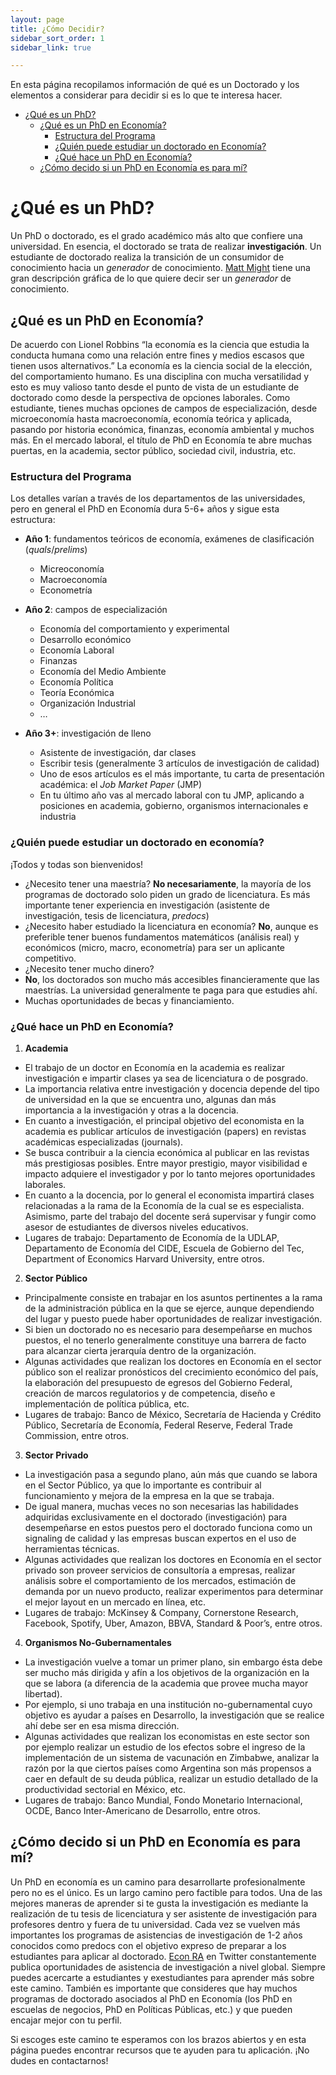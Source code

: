```yaml
---
layout: page
title: ¿Cómo Decidir?
sidebar_sort_order: 1
sidebar_link: true

---
```



En esta página recopilamos información de qué es un Doctorado y los elementos a considerar para decidir si es lo que te interesa hacer.

- [¿Qué es un PhD?](#queEsPhd)
  - [¿Qué es un PhD en Economía?](#phdEconomia)
    - [Estructura del Programa](#estructura)
    - [¿Quién puede estudiar un doctorado en Economía?](#quienPhd)
    - [¿Qué hace un PhD en Economía?](#queHacePhd)
  - [¿Cómo decido si un PhD en Economía es para mí?](#comoDecido)



# <a name="queEsPhd"></a> ¿Qué es un PhD?


Un PhD o doctorado, es el grado académico más alto que confiere una universidad. En esencia, el doctorado se trata de realizar **investigación**. Un estudiante de doctorado realiza la transición de un consumidor de conocimiento hacia un *generador* de conocimiento. [Matt Might](http://matt.might.net/articles/phd-school-in-pictures/) tiene una gran descripción gráfica de lo que quiere decir ser un *generador* de conocimiento.

## <a name="phdEconomia"></a> ¿Qué es un PhD en Economía?
De acuerdo con Lionel Robbins “la economía es la ciencia que estudia la conducta humana como una relación entre fines y medios escasos que tienen usos alternativos.” La economía es la ciencia social de la elección, del comportamiento humano. Es una disciplina con mucha versatilidad y esto es muy valioso tanto desde el punto de vista de un estudiante de doctorado como desde la perspectiva de opciones laborales. Como estudiante, tienes muchas opciones de campos de especialización, desde microeconomía hasta macroeconomía, economía teórica y aplicada, pasando por historia económica, finanzas, economía ambiental y muchos más. En el mercado laboral, el título de PhD en Economía te abre muchas puertas, en la academia, sector público, sociedad civil, industria, etc.

### <a name="estructura"></a> Estructura del Programa
Los detalles varían a través de los departamentos de las universidades, pero en general el PhD en Economía dura 5-6+ años y sigue esta estructura:

-	**Año 1**: fundamentos teóricos de economía, exámenes de clasificación (*quals*/*prelims*)

    - Micreoconomía
    - Macroeconomía
    - Econometría
-	**Año 2**: campos de especialización
    -	Economía del comportamiento y experimental
    -	Desarrollo económico
    -	Economía Laboral
    -	Finanzas
    -	Economía del Medio Ambiente
    -	Economía Política
    -	Teoría Económica
    -	Organización Industrial
    -	…
-	**Año 3+**: investigación de lleno
    -	Asistente de investigación, dar clases
    -	Escribir tesis (generalmente 3 artículos de investigación de calidad)
    -	Uno de esos artículos es el más importante, tu carta de presentación académica: el *Job Market Paper* (JMP)
    -	En tu último año vas al mercado laboral con tu JMP, aplicando a posiciones en academia, gobierno, organismos internacionales e industria


### <a name="quienPhd"></a> ¿Quién puede estudiar un doctorado en economía?

¡Todos y todas son bienvenidos!

-	¿Necesito tener una maestría?
**No necesariamente**, la mayoría de los programas de doctorado solo piden un grado de licenciatura. Es más importante tener experiencia en investigación (asistente de investigación, tesis de licenciatura, *predocs*)
-	¿Necesito haber estudiado la licenciatura en economía?
**No**, aunque es preferible tener buenos fundamentos matemáticos (análisis real) y económicos (micro, macro, econometría) para ser un aplicante competitivo.
-	¿Necesito tener mucho dinero?
-	**No**, los doctorados son mucho más accesibles financieramente que las maestrías. La universidad generalmente te paga para que estudies ahí.
-	Muchas oportunidades de becas y financiamiento.


### <a name="queHacePhd"></a> ¿Qué hace un PhD en Economía?
1.	**Academia**
-	El trabajo de un doctor en Economía en la academia es realizar investigación e impartir clases ya sea de licenciatura o de posgrado.
-	La importancia relativa entre investigación y docencia depende del tipo de universidad en la que se encuentra uno, algunas dan más importancia a la investigación y otras a la docencia.
-	En cuanto a investigación, el principal objetivo del economista en la academia es publicar artículos de investigación (papers) en revistas académicas especializadas (journals).
-	Se busca contribuir a la ciencia económica al publicar en las revistas más prestigiosas posibles. Entre mayor prestigio, mayor visibilidad e impacto adquiere el investigador y por lo tanto mejores oportunidades laborales.
-	En cuanto a la docencia, por lo general el economista impartirá clases relacionadas a la rama de la Economía de la cual se es especialista. Asimismo, parte del trabajo del docente será supervisar y fungir como asesor de estudiantes de diversos niveles educativos.
-	Lugares de trabajo: Departamento de Economía de la UDLAP, Departamento de Economía del CIDE, Escuela de Gobierno del Tec, Department of Economics Harvard University, entre otros.
2.	**Sector Público**
-	Principalmente consiste en trabajar en los asuntos pertinentes a la rama de la administración pública en la que se ejerce, aunque dependiendo del lugar y puesto puede haber oportunidades de realizar investigación.
-	Si bien un doctorado no es necesario para desempeñarse en muchos puestos, el no tenerlo generalmente constituye una barrera de facto para alcanzar cierta jerarquía dentro de la organización.
-	Algunas actividades que realizan los doctores en Economía en el sector público son el realizar pronósticos del crecimiento económico del país, la elaboración del presupuesto de egresos del Gobierno Federal, creación de marcos regulatorios y de competencia, diseño e implementación de política pública, etc.
-	Lugares de trabajo: Banco de México, Secretaría de Hacienda y Crédito Público, Secretaría de Economía, Federal Reserve, Federal Trade Commission, entre otros.
3.	**Sector Privado**
-	La investigación pasa a segundo plano, aún más que cuando se labora en el Sector Público, ya que lo importante es contribuir al funcionamiento y mejora de la empresa en la que se trabaja.
-	De igual manera, muchas veces no son necesarias las habilidades adquiridas exclusivamente en el doctorado (investigación) para desempeñarse en estos puestos pero el doctorado funciona como un signaling de calidad y las empresas buscan expertos en el uso de herramientas técnicas.
-	Algunas actividades que realizan los doctores en Economía en el sector privado son proveer servicios de consultoría a empresas, realizar análisis sobre el comportamiento de los mercados, estimación de demanda por un nuevo producto, realizar experimentos para determinar el mejor layout en un mercado en línea, etc.
-	Lugares de trabajo: McKinsey & Company, Cornerstone Research, Facebook, Spotify, Uber, Amazon, BBVA, Standard & Poor’s, entre otros.
4.	**Organismos No-Gubernamentales**
-	La investigación vuelve a tomar un primer plano, sin embargo ésta debe ser mucho más dirigida y afín a los objetivos de la organización en la que se labora (a diferencia de la academia que provee  mucha mayor libertad).
-	Por ejemplo, si uno trabaja en una institución no-gubernamental cuyo objetivo es ayudar a países en Desarrollo, la investigación que se realice ahí debe ser en esa misma dirección.
-	Algunas actividades que realizan los economistas en este sector son por ejemplo realizar un estudio de los efectos sobre el ingreso de la implementación de un sistema de vacunación en Zimbabwe, analizar la razón por la que ciertos países como Argentina son más propensos a caer en default de su deuda pública, realizar un estudio detallado de la productividad sectorial en México, etc.
-	Lugares de trabajo: Banco Mundial, Fondo Monetario Internacional, OCDE, Banco Inter-Americano de Desarrollo, entre otros.

## <a name="comoDecido"></a> ¿Cómo decido si un PhD en Economía es para mí?

Un PhD en economía es un camino para desarrollarte profesionalmente pero no es el único. Es un largo camino pero factible para todos. Una de las mejores maneras de aprender si te gusta la investigación es mediante la realización de tu tesis de licenciatura y ser asistente de investigación para profesores dentro y fuera de tu universidad. Cada vez se vuelven más importantes los programas de asistencias de investigación de 1-2 años conocidos como predocs con el objetivo expreso de preparar a los estudiantes para aplicar al doctorado. [Econ RA](https://twitter.com/econ_ra) en Twitter constantemente publica oportunidades de asistencia de investigación a nivel global.
Siempre puedes acercarte a estudiantes y exestudiantes para aprender más sobre este camino. También es importante que consideres que hay muchos programas de doctorado asociados al PhD en Economía (los PhD en escuelas de negocios, PhD en Políticas Públicas, etc.) y que pueden encajar mejor con tu perfil.

Si escoges este camino te esperamos con los brazos abiertos y en esta página puedes encontrar recursos que te ayuden para tu aplicación. ¡No dudes en contactarnos!
